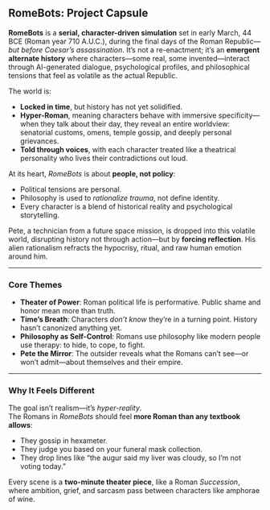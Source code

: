 ## **RomeBots: Project Capsule**

**RomeBots** is a **serial, character-driven simulation** set in early March, 44 BCE (Roman year 710 A.U.C.), during the final days of the Roman Republic—_but before Caesar’s assassination_. It’s not a re-enactment; it’s an **emergent alternate history** where characters—some real, some invented—interact through AI-generated dialogue, psychological profiles, and philosophical tensions that feel as volatile as the actual Republic.

The world is:

- **Locked in time**, but history has not yet solidified.
- **Hyper-Roman**, meaning characters behave with immersive specificity—when they talk about their day, they reveal an entire worldview: senatorial customs, omens, temple gossip, and deeply personal grievances.
- **Told through voices**, with each character treated like a theatrical personality who lives their contradictions out loud.

At its heart, _RomeBots_ is about **people, not policy**:

- Political tensions are personal.
- Philosophy is used to _rationalize trauma_, not define identity.
- Every character is a blend of historical reality and psychological storytelling.

Pete, a technician from a future space mission, is dropped into this volatile world, disrupting history not through action—but by **forcing reflection**. His alien rationalism refracts the hypocrisy, ritual, and raw human emotion around him.

---

### Core Themes

- **Theater of Power**: Roman political life is performative. Public shame and honor mean more than truth.
- **Time’s Breath**: Characters _don’t know_ they’re in a turning point. History hasn’t canonized anything yet.
- **Philosophy as Self-Control**: Romans use philosophy like modern people use therapy: to hide, to cope, to fight.
- **Pete the Mirror**: The outsider reveals what the Romans can’t see—or won’t admit—about themselves and their empire.

---

### Why It Feels Different

The goal isn’t realism—it’s _hyper-reality_.  
The Romans in _RomeBots_ should feel **more Roman than any textbook allows**:

- They gossip in hexameter.
- They judge you based on your funeral mask collection.
- They drop lines like “the augur said my liver was cloudy, so I’m not voting today.”

Every scene is a **two-minute theater piece**, like a Roman _Succession_, where ambition, grief, and sarcasm pass between characters like amphorae of wine.